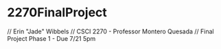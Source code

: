 # 2270FinalProject

// Erin "Jade" Wibbels
// CSCI 2270 - Professor Montero Quesada
// Final Project Phase 1 - Due 7/21 5pm

